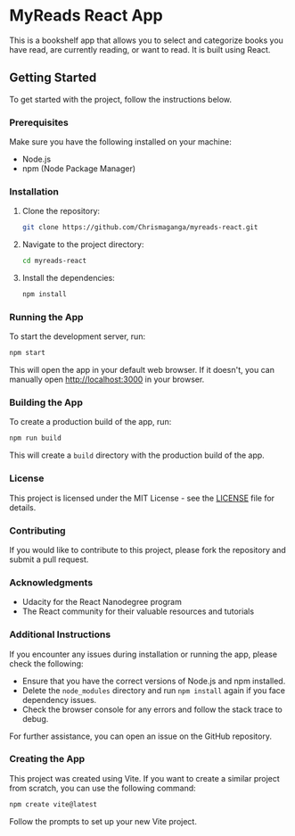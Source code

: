 # MyReads React App

This is a bookshelf app that allows you to select and categorize books you have read, are currently reading, or want to read. It is built using React.

## Getting Started

To get started with the project, follow the instructions below.

### Prerequisites

Make sure you have the following installed on your machine:

- Node.js
- npm (Node Package Manager)

### Installation

1. Clone the repository:

    ```bash
    git clone https://github.com/Chrismaganga/myreads-react.git
    ```

2. Navigate to the project directory:

    ```bash
    cd myreads-react
    ```

3. Install the dependencies:

    ```bash
    npm install
    ```

### Running the App

To start the development server, run:

```bash
npm start
```

This will open the app in your default web browser. If it doesn't, you can manually open [http://localhost:3000](http://localhost:3000) in your browser.

### Building the App

To create a production build of the app, run:

```bash
npm run build
```

This will create a `build` directory with the production build of the app.

### License

This project is licensed under the MIT License - see the [LICENSE](LICENSE) file for details.

### Contributing

If you would like to contribute to this project, please fork the repository and submit a pull request.

### Acknowledgments

- Udacity for the React Nanodegree program
- The React community for their valuable resources and tutorials

### Additional Instructions

If you encounter any issues during installation or running the app, please check the following:

- Ensure that you have the correct versions of Node.js and npm installed.
- Delete the `node_modules` directory and run `npm install` again if you face dependency issues.
- Check the browser console for any errors and follow the stack trace to debug.

For further assistance, you can open an issue on the GitHub repository.
### Creating the App

This project was created using Vite. If you want to create a similar project from scratch, you can use the following command:

```bash
npm create vite@latest
```

Follow the prompts to set up your new Vite project.
